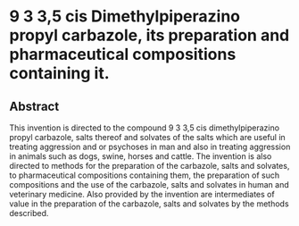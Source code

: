 # 9 3 3,5 cis Dimethylpiperazino propyl carbazole, its preparation and pharmaceutical compositions containing it.

## Abstract
This invention is directed to the compound 9 3 3,5 cis dimethylpiperazino propyl carbazole, salts thereof and solvates of the salts which are useful in treating aggression and or psychoses in man and also in treating aggression in animals such as dogs, swine, horses and cattle. The invention is also directed to methods for the preparation of the carbazole, salts and solvates, to pharmaceutical compositions containing them, the preparation of such compositions and the use of the carbazole, salts and solvates in human and veterinary medicine. Also provided by the invention are intermediates of value in the preparation of the carbazole, salts and solvates by the methods described.